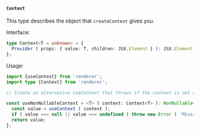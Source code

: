 #### `Context`

This type describes the object that `createContext` gives you.

Interface:

```ts
type Context<T = unknown> = {
  Provider ( props: { value: T, children: JSX.Element } ): JSX.Element
};
```

Usage:

```ts
import {useContext} from 'renderer';
import type {Context} from 'renderer';

// Create an alternative useContext that throws if the context is not available

const useNonNullableContext = <T> ( context: Context<T> ): NonNullable<T> => {
  const value = useContext ( context );
  if ( value === null || value === undefined ) throw new Error ( 'Missing context' );
  return value;
};
```